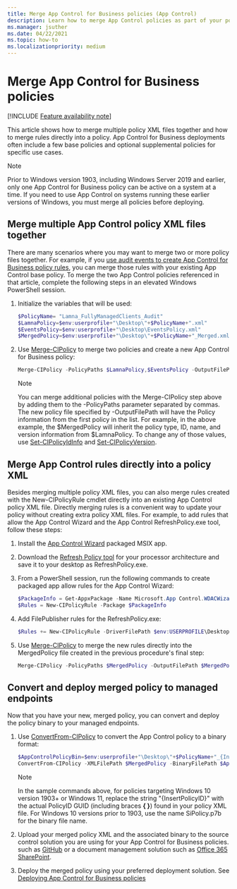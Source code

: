 ```yaml
---
title: Merge App Control for Business policies (App Control)
description: Learn how to merge App Control policies as part of your policy lifecycle management.
ms.manager: jsuther
ms.date: 04/22/2021
ms.topic: how-to
ms.localizationpriority: medium
---
```


# Merge App Control for Business policies

[!INCLUDE [Feature availability note](../includes/feature-availability-note.md)]

This article shows how to merge multiple policy XML files together and how to merge rules directly into a policy. App Control for Business deployments often include a few base policies and optional supplemental policies for specific use cases.

> [!NOTE]
> Prior to Windows version 1903, including Windows Server 2019 and earlier, only one App Control for Business policy can be active on a system at a time. If you need to use App Control on systems running these earlier versions of Windows, you must merge all policies before deploying.

## Merge multiple App Control policy XML files together

There are many scenarios where you may want to merge two or more policy files together. For example, if you [use audit events to create App Control for Business policy rules](audit-appcontrol-policies.md), you can merge those rules with your existing App Control base policy. To merge the two App Control policies referenced in that article, complete the following steps in an elevated Windows PowerShell session.

1. Initialize the variables that will be used:

   ```powershell
   $PolicyName= "Lamna_FullyManagedClients_Audit"
   $LamnaPolicy=$env:userprofile+"\Desktop\"+$PolicyName+".xml"
   $EventsPolicy=$env:userprofile+"\Desktop\EventsPolicy.xml"
   $MergedPolicy=$env:userprofile+"\Desktop\"+$PolicyName+"_Merged.xml"
   ```

2. Use [Merge-CIPolicy](/powershell/module/configci/merge-cipolicy) to merge two policies and create a new App Control for Business policy:

   ```powershell
   Merge-CIPolicy -PolicyPaths $LamnaPolicy,$EventsPolicy -OutputFilePath $MergedPolicy
   ```

   > [!NOTE]
   > You can merge additional policies with the Merge-CIPolicy step above by adding them to the -PolicyPaths parameter separated by commas. The new policy file specified by -OutputFilePath will have the Policy information from the first policy in the list. For example, in the above example, the $MergedPolicy will inherit the policy type, ID, name, and version information from $LamnaPolicy. To change any of those values, use [Set-CIPolicyIdInfo](/powershell/module/configci/set-cipolicyidinfo) and [Set-CIPolicyVersion](/powershell/module/configci/set-cipolicyversion).

## Merge App Control rules directly into a policy XML

Besides merging multiple policy XML files, you can also merge rules created with the New-CIPolicyRule cmdlet directly into an existing App Control policy XML file. Directly merging rules is a convenient way to update your policy without creating extra policy XML files. For example, to add rules that allow the App Control Wizard and the App Control RefreshPolicy.exe tool, follow these steps:

1. Install the [App Control Wizard](../design/appcontrol-wizard.md) packaged MSIX app.
2. Download the [Refresh Policy tool](https://aka.ms/refreshpolicy) for your processor architecture and save it to your desktop as RefreshPolicy.exe.
3. From a PowerShell session, run the following commands to create packaged app allow rules for the App Control Wizard:

   ```powershell
   $PackageInfo = Get-AppxPackage -Name Microsoft.App Control.WDACWizard
   $Rules = New-CIPolicyRule -Package $PackageInfo
   ```

4. Add FilePublisher rules for the RefreshPolicy.exe:

   ```powershell
   $Rules += New-CIPolicyRule -DriverFilePath $env:USERPROFILE\Desktop\RefreshPolicy.exe -Level FilePublisher
   ```

5. Use [Merge-CIPolicy](/powershell/module/configci/merge-cipolicy) to merge the new rules directly into the MergedPolicy file created in the previous procedure's final step:

   ```powershell
   Merge-CIPolicy -PolicyPaths $MergedPolicy -OutputFilePath $MergedPolicy -Rules $Rules
   ```

## Convert and deploy merged policy to managed endpoints

Now that you have your new, merged policy, you can convert and deploy the policy binary to your managed endpoints.

1. Use [ConvertFrom-CIPolicy](/powershell/module/configci/convertfrom-cipolicy) to convert the App Control policy to a binary format:

   ```powershell
   $AppControlPolicyBin=$env:userprofile+"\Desktop\"+$PolicyName+"_{InsertPolicyID}.bin"
   ConvertFrom-CIPolicy -XMLFilePath $MergedPolicy -BinaryFilePath $AppControlPolicyBin
   ```

   > [!NOTE]
   > In the sample commands above, for policies targeting Windows 10 version 1903+ or Windows 11, replace the string "{InsertPolicyID}" with the actual PolicyID GUID (including braces **{ }**) found in your policy XML file. For Windows 10 versions prior to 1903, use the name SiPolicy.p7b for the binary file name.

2. Upload your merged policy XML and the associated binary to the source control solution you are using for your App Control for Business policies. such as [GitHub](https://github.com/) or a document management solution such as [Office 365 SharePoint](https://products.office.com/sharepoint/collaboration).

3. Deploy the merged policy using your preferred deployment solution. See [Deploying App Control for Business policies](appcontrol-deployment-guide.md)
